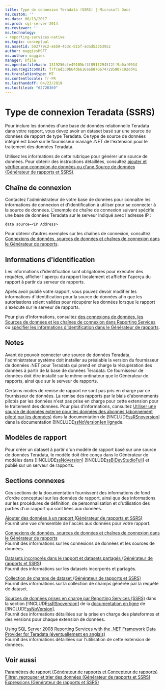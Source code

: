 ```yaml
---
title: Type de connexion Teradata (SSRS) | Microsoft Docs
ms.custom: ''
ms.date: 06/13/2017
ms.prod: sql-server-2014
ms.reviewer: ''
ms.technology:
- reporting-services-native
ms.topic: conceptual
ms.assetid: b02779c2-a6b9-453c-815f-adad53353952
author: maggiesMSFT
ms.author: maggies
manager: kfile
ms.openlocfilehash: 1319256cfe49105bf3f891f294512ff9a0af0934
ms.sourcegitcommit: f7fced330b64d6616aeb8766747295807c92dd41
ms.translationtype: MT
ms.contentlocale: fr-FR
ms.lasthandoff: 04/23/2019
ms.locfileid: "62720369"
---
```

# <a name="teradata-connection-type-ssrs"></a>Type de connexion Teradata (SSRS)
  Pour inclure les données d'une base de données relationnelle Teradata dans votre rapport, vous devez avoir un dataset basé sur une source de données de rapport de type Teradata. Ce type de source de données intégré est basé sur le fournisseur managé .NET de l'extension pour le traitement des données Teradata.  
  
 Utilisez les informations de cette rubrique pour générer une source de données. Pour obtenir des instructions détaillées, consultez [ajouter et vérifier une connexion de données ou d’une Source de données &#40;Générateur de rapports et SSRS&#41;](add-and-verify-a-data-connection-report-builder-and-ssrs.md).  
  
##  <a name="Connection"></a> Chaîne de connexion  
 Contactez l'administrateur de votre base de données pour connaître les informations de connexion et d'identification à utiliser pour se connecter à la source de données. L'exemple de chaîne de connexion suivant spécifie une base de données Teradata sur le serveur indiqué avec l'adresse IP :  
  
```  
data source=<IP Address>  
```  
  
 Pour obtenir d’autres exemples sur les chaînes de connexion, consultez [Connexions de données, sources de données et chaînes de connexion dans le Générateur de rapports](../data-connections-data-sources-and-connection-strings-in-report-builder.md).  
  
##  <a name="Credentials"></a> Informations d'identification  
 Les informations d'identification sont obligatoires pour exécuter des requêtes, afficher l'aperçu du rapport localement et afficher l'aperçu du rapport à partir du serveur de rapports.  
  
 Après avoir publié votre rapport, vous pouvez devoir modifier les informations d'identification pour la source de données afin que les autorisations soient valides pour récupérer les données lorsque le rapport s'exécute sur le serveur de rapports.  
  
 Pour plus d’informations, consultez [des connexions de données, les Sources de données et les chaînes de connexion dans Reporting Services](../data-connections-data-sources-and-connection-strings-in-reporting-services.md) ou [spécifier les informations d’identification dans le Générateur de rapports](../specify-credentials-in-report-builder.md).  

##  <a name="Remarks"></a> Notes  
 Avant de pouvoir connecter une source de données Teradata, l'administrateur système doit installer au préalable la version du fournisseur de données .NET pour Teradata qui prend en charge la récupération des données à partir de la base de données Teradata. Ce fournisseur de données doit être installé sur le même ordinateur que le Générateur de rapports, ainsi que sur le serveur de rapports.  
  
 Certains modes de remise de rapport ne sont pas pris en charge par ce fournisseur de données. La remise des rapports par le biais d'abonnements pilotés par les données n'est pas prise en charge pour cette extension pour le traitement des données. Pour plus d’informations, consultez [Utiliser une source de données externe pour les données des abonnés &#40;abonnement piloté par les données&#41;](../subscriptions/use-an-external-data-source-for-subscriber-data-data-driven-subscription.md) dans la documentation de [!INCLUDE[ssRSnoversion](../../../includes/ssrsnoversion-md.md)] dans la documentation [!INCLUDE[ssNoVersion](../../../includes/ssnoversion-md.md)][en ligne](https://go.microsoft.com/fwlink/?linkid=121312)de.  

##  <a name="Models"></a> Modèles de rapport  
 Pour créer un dataset à partir d'un modèle de rapport basé sur une source de données Teradata, le modèle doit être conçu dans le Générateur de modèles dans [!INCLUDE[ssNoVersion](../../../includes/ssnoversion-md.md)] [!INCLUDE[ssBIDevStudioFull](../../includes/ssbidevstudiofull-md.md)] et publié sur un serveur de rapports.  

##  <a name="Related"></a> Sections connexes  
 Ces sections de la documentation fournissent des informations de fond d'ordre conceptuel sur les données de rapport, ainsi que des informations sur les procédures de définition, de personnalisation et d'utilisation des parties d'un rapport qui sont liées aux données.  
  
 [Ajouter des données à un rapport &#40;Générateur de rapports et SSRS&#41;](report-datasets-ssrs.md)  
 Fournit une vue d'ensemble de l'accès aux données pour votre rapport.  
  
 [Connexions de données, sources de données et chaînes de connexion dans le Générateur de rapports](../data-connections-data-sources-and-connection-strings-in-report-builder.md)  
 Fournit des informations sur les connexions de données et les sources de données.  
  
 [Datasets incorporés dans le rapport et datasets partagés &#40;Générateur de rapports et SSRS&#41;](report-embedded-datasets-and-shared-datasets-report-builder-and-ssrs.md)  
 Fournit des informations sur les datasets incorporés et partagés.  
  
 [Collection de champs de dataset &#40;Générateur de rapports et SSRS&#41;](dataset-fields-collection-report-builder-and-ssrs.md)  
 Fournit des informations sur la collection de champs générée par la requête de dataset.  
  
 [Sources de données prises en charge par Reporting Services &#40;SSRS&#41;](../create-deploy-and-manage-mobile-and-paginated-reports.md) dans la section [!INCLUDE[ssRSnoversion](../../../includes/ssrsnoversion-md.md)] de la [documentation en ligne](https://go.microsoft.com/fwlink/?linkid=121312) de [!INCLUDE[ssNoVersion](../../../includes/ssnoversion-md.md)].  
 Fournit des informations détaillées sur la prise en charge des plateformes et des versions pour chaque extension de données.  
  
 [Using SQL Server 2008 Reporting Services with the .NET Framework Data Provider for Teradata (éventuellement en anglais)](https://go.microsoft.com/fwlink/?LinkID=130848)  
 Fournit des informations détaillées sur l'utilisation de cette extension de données.  

## <a name="see-also"></a>Voir aussi  
 [Paramètres de rapport &#40;Générateur de rapports et Concepteur de rapports&#41;](../report-design/report-parameters-report-builder-and-report-designer.md)   
 [Filtrer, regrouper et trier des données &#40;Générateur de rapports et SSRS&#41;](../report-design/filter-group-and-sort-data-report-builder-and-ssrs.md)   
 [Expressions &#40;Générateur de rapports et SSRS&#41;](../report-design/expressions-report-builder-and-ssrs.md)  
